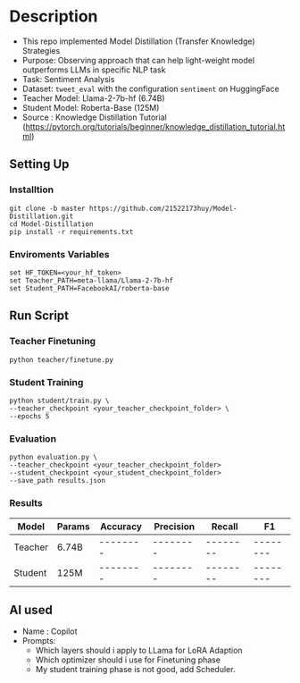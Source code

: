 
# Description
- This repo implemented Model Distillation (Transfer Knowledge) Strategies
- Purpose: Observing approach that can help light-weight model outperforms LLMs in specific NLP task
- Task: Sentiment Analysis
- Dataset: `tweet_eval` with the configuration `sentiment` on HuggingFace
- Teacher Model: Llama-2-7b-hf (6.74B)
- Student Model: Roberta-Base (125M)
- Source : Knowledge Distillation Tutorial (https://pytorch.org/tutorials/beginner/knowledge_distillation_tutorial.html)

## Setting Up
### Installtion
```
git clone -b master https://github.com/21522173huy/Model-Distillation.git
cd Model-Distillation
pip install -r requirements.txt
```
### Enviroments Variables
```
set HF_TOKEN=<your_hf_token>
set Teacher_PATH=meta-llama/Llama-2-7b-hf
set Student_PATH=FacebookAI/roberta-base
```
## Run Script
### Teacher Finetuning
```
python teacher/finetune.py
```
### Student Training
```
python student/train.py \ 
--teacher_checkpoint <your_teacher_checkpoint_folder> \
--epochs 5
```
### Evaluation
```
python evaluation.py \
--teacher_checkpoint <your_teacher_checkpoint_folder>
--student_checkpoint <your_student_checkpoint_folder>
--save_path results.json
```

### Results
|  Model | Params |Accuracy | Precision | Recall | F1 |
| -------- | ------- |------- | -------- |-------- |-------- |
| Teacher  | 6.74B |-------- |-------- |-------- |--------
| Student  |  125M |--------| --------  |-------- |-------- |


## AI used
- Name : Copilot
- Prompts: 
  - Which layers should i apply to LLama for LoRA Adaption
  - Which optimizer should i use for Finetuning phase
  - My student training phase is not good, add Scheduler.


